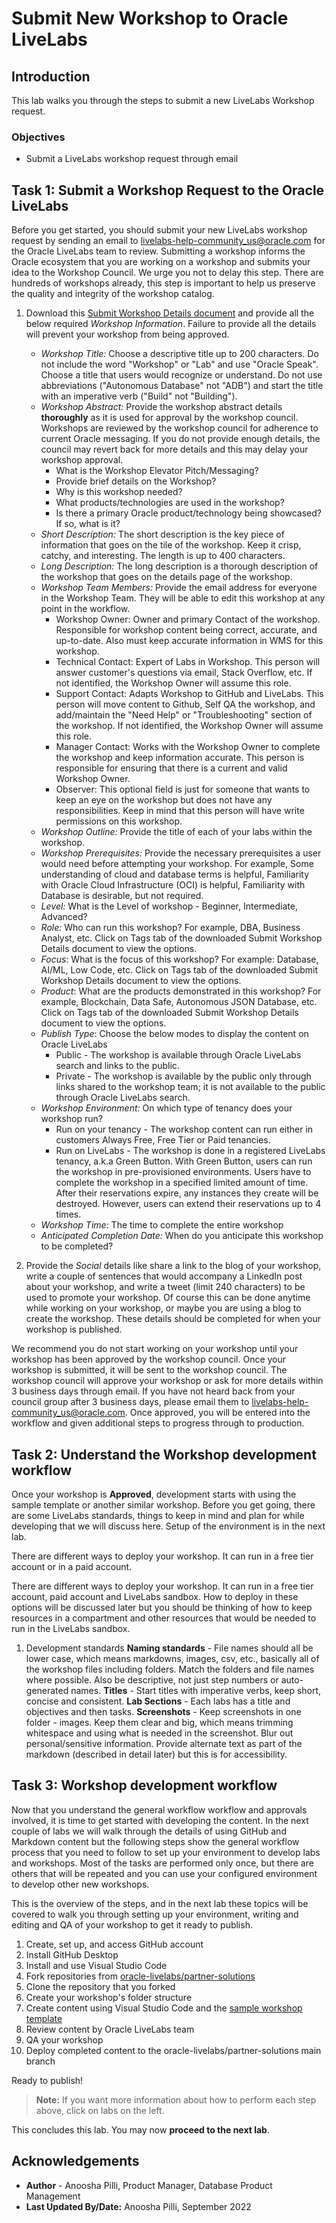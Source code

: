 # Submit New Workshop to Oracle LiveLabs

## Introduction

This lab walks you through the steps to submit a new LiveLabs Workshop request.

### Objectives

* Submit a LiveLabs workshop request through email

## Task 1: Submit a Workshop Request to the Oracle LiveLabs

Before you get started, you should submit your new LiveLabs workshop request by sending an email to [livelabs-help-community_us@oracle.com](livelabs-help-community_us@oracle.com) for the Oracle LiveLabs team to review. Submitting a workshop informs the Oracle ecosystem that you are working on a workshop and submits your idea to the Workshop Council. We urge you not to delay this step. There are hundreds of workshops already, this step is important to help us preserve the quality and integrity of the workshop catalog.

1.  Download this [Submit Workshop Details document](https://objectstorage.us-ashburn-1.oraclecloud.com/p/Vi68eJYNv_M4E-j-lE2-2cWItoiOG8dLZOUWSZBaHoj248RB0xGjBH8An8S4ehTd/n/id05dmgeno0f/b/partner-solutions/o/Submit_Workshop_Details_v1_072222.xlsx) and provide all the below required *Workshop Information*. Failure to provide all the details will prevent your workshop from being approved.

	-	*Workshop Title:* Choose a descriptive title up to 200 characters. Do not include the word "Workshop" or "Lab" and use "Oracle Speak". Choose a title that users would recognize or understand. Do not use abbreviations ("Autonomous Database" not "ADB") and start the title with an imperative verb ("Build" not "Building").
	-	*Workshop Abstract:* Provide the workshop abstract details **thoroughly** as it is used for approval by the workshop council. Workshops are reviewed by the workshop council for adherence to current Oracle messaging. If you do not provide enough details, the council may revert back for more details and this may delay your workshop approval.
		-	What is the Workshop Elevator Pitch/Messaging?
		-	Provide brief details on the Workshop?
		-	Why is this workshop needed?
		-	What products/technologies are used in the workshop?
		-	Is there a primary Oracle product/technology being showcased? If so, what is it?
	-	*Short Description:* The short description is the key piece of information that goes on the tile of the workshop. Keep it crisp, catchy, and interesting. The length is up to 400 characters.
	-	*Long Description:* The long description is a thorough description of the workshop that goes on the details page of the workshop.
	-	*Workshop Team Members:* Provide the email address for everyone in the Workshop Team. They will be able to edit this workshop at any point in the workflow.
		- Workshop Owner: Owner and primary Contact of the workshop. Responsible for workshop content being correct, accurate, and up-to-date. Also must keep accurate information in WMS for this workshop.
		- Technical Contact: Expert of Labs in Workshop. This person will answer customer's questions via email, Stack Overflow, etc. If not identified, the Workshop Owner will assume this role.
		-	Support Contact: Adapts Workshop to GitHub and LiveLabs. This person will move content to Github, Self QA the workshop, and add/maintain the "Need Help" or "Troubleshooting" section of the workshop. If not identified, the Workshop Owner will assume this role.
		-	Manager Contact: Works with the Workshop Owner to complete the workshop and keep information accurate. This person is responsible for ensuring that there is a current and valid Workshop Owner.
		-	Observer: This optional field is just for someone that wants to keep an eye on the workshop but does not have any responsibilities. Keep in mind that this person will have write permissions on this workshop.
	-	*Workshop Outline:* Provide the title of each of your labs within the workshop.
	-	*Workshop Prerequisites:* Provide the necessary prerequisites a user would need before attempting your workshop. For example, Some understanding of cloud and database terms is helpful, Familiarity with Oracle Cloud Infrastructure (OCI) is helpful, Familiarity with Database is desirable, but not required.
	-	*Level:* What is the Level of workshop - Beginner, Intermediate, Advanced?
	-	*Role:* Who can run this workshop? For example, DBA, Business Analyst, etc. Click on Tags tab of the downloaded Submit Workshop Details document to view the options.
	-	*Focus*: What is the focus of this workshop? For example: Database, AI/ML, Low Code, etc. Click on Tags tab of the downloaded Submit Workshop Details document to view the options.
	-	*Product*: What are the products demonstrated in this workshop? For example, Blockchain, Data Safe, Autonomous JSON Database, etc. Click on Tags tab of the downloaded Submit Workshop Details document to view the options.
	-	*Publish Type*: Choose the below modes to display the content on Oracle LiveLabs
		-	Public - The workshop is available through Oracle LiveLabs search and links to the public.
		-	Private - The workshop is available by the public only through links shared to the workshop team; it is not available to the public through Oracle LiveLabs search.
	-	*Workshop Environment:* On which type of tenancy does your workshop run?
		-	Run on your tenancy - The workshop content can run either in customers Always Free, Free Tier or Paid tenancies.
		-	Run on LiveLabs - The workshop is done in a registered LiveLabs tenancy, a.k.a Green Button. With Green Button, users can run the workshop in pre-provisioned environments. Users have to complete the workshop in a specified limited amount of time. After their reservations expire, any instances they create will be destroyed. However, users can extend their reservations up to 4 times.
	- 	*Workshop Time*: The time to complete the entire workshop
	-	*Anticipated Completion Date:* When do you anticipate this workshop to be completed?

2. Provide the *Social* details like share a link to the blog of your workshop, write a couple of sentences that would accompany a LinkedIn post about your workshop, and write a tweet (limit 240 characters) to be used to promote your workshop. Of course this can be done anytime while working on your workshop, or maybe you are using a blog to create the workshop. These details should be completed for when your workshop is published.

We recommend you do not start working on your workshop until your workshop has been approved by the workshop council. Once your workshop is submitted, it will be sent to the workshop council. The workshop council will approve your workshop or ask for more details within 3 business days through email. If you have not heard back from your council group after 3 business days, please email them to [livelabs-help-community_us@oracle.com](livelabs-help-community_us@oracle.com). Once approved, you will be entered into the workflow and given additional steps to progress through to production.

## Task 2: Understand the Workshop development workflow

Once your workshop is **Approved**, development starts with using the sample template or another similar workshop. Before you get going, there are some LiveLabs standards, things to keep in mind and plan for while developing that we will discuss here. Setup of the environment is in the next lab.

There are different ways to deploy your workshop. It can run in a free tier account or in a paid account.

There are different ways to deploy your workshop. It can run in a free tier account, paid account and LiveLabs sandbox. How to deploy in these options will be discussed later but you should be thinking of how to keep resources in a compartment and other resources that would be needed to run in the LiveLabs sandbox.

1. Development standards
**Naming standards** - File names should all be lower case, which means markdowns, images, csv, etc., basically all of the workshop files including folders. Match the folders and file names where possible. Also be descriptive, not just step numbers or auto-generated names.
**Titles** - Start titles with imperative verbs, keep short, concise and consistent.
**Lab Sections** - Each labs has a title and objectives and then tasks.
**Screenshots** - Keep screenshots in one folder - images. Keep them clear and big, which means trimming whitespace and using what is needed in the screenshot. Blur out personal/sensitive information. Provide alternate text as part of the markdown (described in detail later) but this is for accessibility.

## Task 3: Workshop development workflow

Now that you understand the general workflow workflow and approvals involved, it is time to get started with developing the content. In the next couple of labs we will walk through the details of using GitHub and Markdown content but the following steps show the general workflow process that you need to follow to set up your environment to develop labs and workshops. Most of the tasks are performed only once, but there are others that will be repeated and you can use your configured environment to develop other new workshops.

This is the overview of the steps, and in the next lab these topics will be covered to walk you through setting up your environment, writing and editing and QA of your workshop to get it ready to publish.

1. Create, set up, and access GitHub account
2. Install GitHub Desktop
3. Install and use Visual Studio Code
4. Fork repositories from [oracle-livelabs/partner-solutions](https://github.com/oracle-livelabs/partner-solutions)
5. Clone the repository that you forked
6. Create your workshop's folder structure
7. Create content using Visual Studio Code and the [sample workshop template](https://github.com/oracle-livelabs/partner-solutions/tree/main/sample-livelabs-templates/sample-workshop)
8. Review content by Oracle LiveLabs team
9. QA your workshop
10. Deploy completed content to the oracle-livelabs/partner-solutions main branch

Ready to publish!

>**Note:** If you want more information about how to perform each step above, click on labs on the left.

This concludes this lab. You may now **proceed to the next lab**.

## Acknowledgements

* **Author** - Anoosha Pilli, Product Manager, Database Product Management
* **Last Updated By/Date:** Anoosha Pilli, September 2022